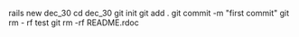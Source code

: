 rails new dec_30
cd dec_30
git init
git add .
git commit -m "first commit"
git rm - rf test
git rm -rf README.rdoc
